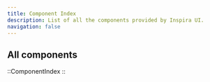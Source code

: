 ```yaml
---
title: Component Index
description: List of all the components provided by Inspira UI.
navigation: false
---
```


## All components

::ComponentIndex
::
